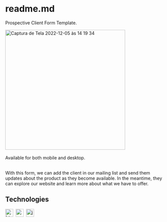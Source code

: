 # readme.md


Prospective Client Form Template.

<img width="380" alt="Captura de Tela 2022-12-05 às 14 19 34" src="https://user-images.githubusercontent.com/96913788/205659468-f7c199d5-0c79-403d-a6c5-d4d77172fbea.png">


<br/>
<br/>
Available for both mobile and desktop.
<br/>
<br/>

With this form, we can add the client in our mailing list and send them updates about the product as they become available. 
In the meantime, they can explore our website and learn more about what we have to offer.



## Technologies 


<img src="https://img.shields.io/badge/Html5-05122A?style=flat&logo=html5" alt="html5 Badge" height="25">&nbsp;
<img src="https://img.shields.io/badge/Css3-05122A?style=flat&logo=css3" alt="css3 Badge" height="25">&nbsp;
<img src="https://img.shields.io/badge/Javascript-05122A?style=flat&logo=javascript" alt="javascript Badge" height="25">&nbsp;



